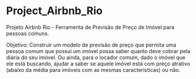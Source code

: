 # Project_Airbnb_Rio
Projeto Airbnb Rio - Ferramenta de Previsão de Preço de Imóvel para pessoas comuns. 

Objetivo: Construir um modelo de previsão de preço que permita uma pessoa comum que possui um imóvel possa saber quanto deve cobrar pela diária do seu imóvel. Ou ainda, para o locador comum, dado o imóvel que ele está buscando, ajudar a saber se aquele imóvel está com preço atrativo (abaixo da média para imóveis com as mesmas características) ou não.
